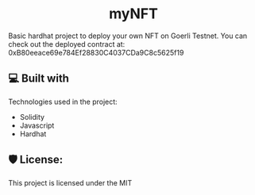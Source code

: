 <h1 align="center" id="title">myNFT</h1>

<p id="description">Basic hardhat project to deploy your own NFT on Goerli Testnet. You can check out the deployed contract at: 0xB80eeace69e784Ef28830C4037CDa9C8c5625f19</p>

<h2>💻 Built with</h2>

Technologies used in the project:

*   Solidity
*   Javascript
*   Hardhat

<h2>🛡️ License:</h2>

This project is licensed under the MIT
